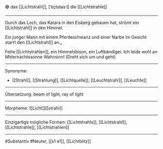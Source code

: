 🟢 das [[Lichtstrahl]], [ˈlɪçtstʁaːl]
die [[Lichtstrahle]]


---
Durch das Loch, das Katara in den Eisberg gehauen hat, strömt ein [[Lichtstrahl]] in den Himmel.

Ein junger Mann mit einem Pferdeschwanz und einer Narbe im Gesicht starrt den [[Lichtstrahl]] an._

Fette [[Lichtstrahlen]], ein Himmelsbison, ein Luftbändiger. Ich leide wohl an Mitternachtssonne Wahnsinn! (Dreht sich um und geht) 

---
Synonyme:
- [[Strahl]], [[Strahlung]], [[Lichtquelle]], [[Leuchtstrahl]], [[Leuchte]]

---
Übersetzung: beam of light, ray of light

---
Morpheme:
[[Licht]][[strahl]]

---
Einzigartige mögliche Formen: [[Lichtstrahls]], [[Lichtstrahl]], [[Lichtstrahle]], [[Lichtstrahlen]]

---
#Substantiv #Neuter, [[s1 e1]], [[Lichtblitz]]